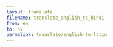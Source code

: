 ```yaml
--- 
layout: translate 
fileName: translate_english_to_hindi 
from: en
to: hi 
permalink: translate/english-to-latin
---
```

